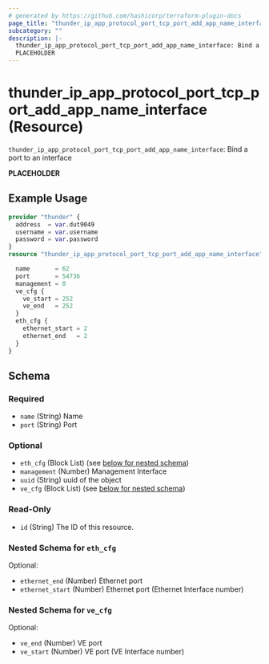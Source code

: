 ```yaml
---
# generated by https://github.com/hashicorp/terraform-plugin-docs
page_title: "thunder_ip_app_protocol_port_tcp_port_add_app_name_interface Resource - terraform-provider-thunder"
subcategory: ""
description: |-
  thunder_ip_app_protocol_port_tcp_port_add_app_name_interface: Bind a port to an interface
  PLACEHOLDER
---
```


# thunder_ip_app_protocol_port_tcp_port_add_app_name_interface (Resource)

`thunder_ip_app_protocol_port_tcp_port_add_app_name_interface`: Bind a port to an interface

__PLACEHOLDER__

## Example Usage

```terraform
provider "thunder" {
  address  = var.dut9049
  username = var.username
  password = var.password
}
resource "thunder_ip_app_protocol_port_tcp_port_add_app_name_interface" "thunder_ip_app_protocol_port_tcp_port_add_app_name_interface" {

  name       = 62
  port       = 54736
  management = 0
  ve_cfg {
    ve_start = 252
    ve_end   = 252
  }
  eth_cfg {
    ethernet_start = 2
    ethernet_end   = 2
  }
}
```

<!-- schema generated by tfplugindocs -->
## Schema

### Required

- `name` (String) Name
- `port` (String) Port

### Optional

- `eth_cfg` (Block List) (see [below for nested schema](#nestedblock--eth_cfg))
- `management` (Number) Management Interface
- `uuid` (String) uuid of the object
- `ve_cfg` (Block List) (see [below for nested schema](#nestedblock--ve_cfg))

### Read-Only

- `id` (String) The ID of this resource.

<a id="nestedblock--eth_cfg"></a>
### Nested Schema for `eth_cfg`

Optional:

- `ethernet_end` (Number) Ethernet port
- `ethernet_start` (Number) Ethernet port (Ethernet Interface number)


<a id="nestedblock--ve_cfg"></a>
### Nested Schema for `ve_cfg`

Optional:

- `ve_end` (Number) VE port
- `ve_start` (Number) VE port (VE Interface number)


